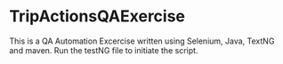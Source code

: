 # TripActionsQAExercise

This is a QA Automation Excercise written using Selenium, Java, TextNG and maven. Run the testNG file to initiate the script.
